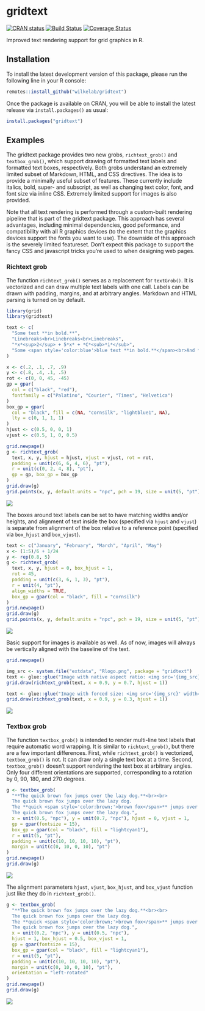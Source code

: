 
<!-- README.md is generated from README.Rmd. Please edit that file -->

# gridtext

[![CRAN
status](https://www.r-pkg.org/badges/version/gridtext)](https://cran.r-project.org/package=gridtext)
[![Build
Status](https://travis-ci.org/wilkelab/gridtext.svg?branch=master)](https://travis-ci.org/wilkelab/gridtext)
[![Coverage
Status](https://img.shields.io/codecov/c/github/wilkelab/gridtext/master.svg)](https://codecov.io/github/wilkelab/gridtext?branch=master)

Improved text rendering support for grid graphics in R.

## Installation

To install the latest development version of this package, please run
the following line in your R console:

``` r
remotes::install_github("wilkelab/gridtext")
```

Once the package is available on CRAN, you will be able to install the
latest release via `install.packages()` as usual:

``` r
install.packages("gridtext")
```

## Examples

The gridtext package provides two new grobs, `richtext_grob()` and
`textbox_grob()`, which support drawing of formatted text labels and
formatted text boxes, respectively. Both grobs understand an extremely
limited subset of Markdown, HTML, and CSS directives. The idea is to
provide a minimally useful subset of features. These currently include
italics, bold, super- and subscript, as well as changing text color,
font, and font size via inline CSS. Extremely limited support for images
is also provided.

Note that all text rendering is performed through a custom-built
rendering pipeline that is part of the gridtext package. This approach
has several advantages, including minimal dependencies, good peformance,
and compatibility with all R graphics devices (to the extent that the
graphics devices support the fonts you want to use). The downside of
this approach is the severely limited featureset. Don’t expect this
package to support the fancy CSS and javascript tricks you’re used to
when designing web pages.

### Richtext grob

The function `richtext_grob()` serves as a replacement for `textGrob()`.
It is vectorized and can draw multiple text labels with one call. Labels
can be drawn with padding, margins, and at arbitrary angles. Markdown
and HTML parsing is turned on by default.

``` r
library(grid)
library(gridtext)

text <- c(
  "Some text **in bold.**",
  "Linebreaks<br>Linebreaks<br>Linebreaks",
  "*x*<sup>2</sup> + 5*x* + *C*<sub>*i*</sub>",
  "Some <span style='color:blue'>blue text **in bold.**</span><br>And *italics text.*<br>And some <span style='font-size:18pt; color:black'>large</span> text."
)

x <- c(.2, .1, .7, .9)
y <- c(.8, .4, .1, .5)
rot <- c(0, 0, 45, -45)
gp = gpar(
  col = c("black", "red"),
  fontfamily = c("Palatino", "Courier", "Times", "Helvetica")
)
box_gp = gpar(
  col = "black", fill = c(NA, "cornsilk", "lightblue1", NA),
  lty = c(0, 1, 1, 1)
)
hjust <- c(0.5, 0, 0, 1)
vjust <- c(0.5, 1, 0, 0.5)

grid.newpage()
g <- richtext_grob(
  text, x, y, hjust = hjust, vjust = vjust, rot = rot, 
  padding = unit(c(6, 6, 4, 6), "pt"),
  r = unit(c(0, 2, 4, 8), "pt"),
  gp = gp, box_gp = box_gp
)
grid.draw(g)
grid.points(x, y, default.units = "npc", pch = 19, size = unit(5, "pt"))
```

![](man/figures/README-unnamed-chunk-4-1.png)<!-- -->

The boxes around text labels can be set to have matching widths and/or
heights, and alignment of text inside the box (specified via `hjust` and
`vjust`) is separate from alignment of the box relative to a reference
point (specified via `box_hjust` and `box_vjust`).

``` r
text <- c("January", "February", "March", "April", "May")
x <- (1:5)/6 + 1/24
y <- rep(0.8, 5)
g <- richtext_grob(
  text, x, y, hjust = 0, box_hjust = 1,
  rot = 45,
  padding = unit(c(3, 6, 1, 3), "pt"),
  r = unit(4, "pt"),
  align_widths = TRUE,
  box_gp = gpar(col = "black", fill = "cornsilk")
)
grid.newpage()
grid.draw(g)
grid.points(x, y, default.units = "npc", pch = 19, size = unit(5, "pt"))
```

![](man/figures/README-unnamed-chunk-5-1.png)<!-- -->

Basic support for images is available as well. As of now, images will
always be vertically aligned with the baseline of the text.

``` r
grid.newpage()

img_src <- system.file("extdata", "Rlogo.png", package = "gridtext")
text <- glue::glue("Image with native aspect ratio: <img src='{img_src}' width='100'/> And some more text.")
grid.draw(richtext_grob(text, x = 0.9, y = 0.7, hjust = 1))

text <- glue::glue("Image with forced size: <img src='{img_src}' width='100' height='30'/> And some more text.")
grid.draw(richtext_grob(text, x = 0.9, y = 0.3, hjust = 1))
```

![](man/figures/README-unnamed-chunk-6-1.png)<!-- -->

### Textbox grob

The function `textbox_grob()` is intended to render multi-line text
labels that require automatic word wrapping. It is similar to
`richtext_grob()`, but there are a few important differences. First,
while `richtext_grob()` is vectorized, `textbox_grob()` is not. It can
draw only a single text box at a time. Second, `textbox_grob()` doesn’t
support rendering the text box at arbitrary angles. Only four different
orientations are supported, corresponding to a rotation by 0, 90, 180,
and 270 degrees.

``` r
g <- textbox_grob(
  "**The quick brown fox jumps over the lazy dog.**<br><br>
  The quick brown fox jumps over the lazy dog.
  The **quick <span style='color:brown;'>brown fox</span>** jumps over the lazy dog.
  The quick brown fox jumps over the lazy dog.",
  x = unit(0.5, "npc"), y = unit(0.7, "npc"), hjust = 0, vjust = 1,
  gp = gpar(fontsize = 15),
  box_gp = gpar(col = "black", fill = "lightcyan1"),
  r = unit(5, "pt"),
  padding = unit(c(10, 10, 10, 10), "pt"),
  margin = unit(c(0, 10, 0, 10), "pt")
)
grid.newpage()
grid.draw(g)
```

![](man/figures/README-unnamed-chunk-7-1.png)<!-- -->

The alignment parameters `hjust`, `vjust`, `box_hjust`, and `box_vjust`
function just like they do in `richtext_grob()`.

``` r
g <- textbox_grob(
  "**The quick brown fox jumps over the lazy dog.**<br><br>
  The quick brown fox jumps over the lazy dog.
  The **quick <span style='color:brown;'>brown fox</span>** jumps over the lazy dog.
  The quick brown fox jumps over the lazy dog.",
  x = unit(0.2, "npc"), y = unit(0.5, "npc"),
  hjust = 1, box_hjust = 0.5, box_vjust = 1,
  gp = gpar(fontsize = 15),
  box_gp = gpar(col = "black", fill = "lightcyan1"),
  r = unit(5, "pt"),
  padding = unit(c(10, 10, 10, 10), "pt"),
  margin = unit(c(0, 10, 0, 10), "pt"),
  orientation = "left-rotated"
)
grid.newpage()
grid.draw(g)
```

![](man/figures/README-unnamed-chunk-8-1.png)<!-- -->
